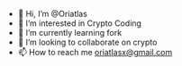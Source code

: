 - 👋 Hi, I’m @Oriatlas
- 👀 I’m interested in Crypto Coding
- 🌱 I’m currently learning fork
- 💞️ I’m looking to collaborate on crypto
- 📫 How to reach me oriatlasx@gmail.com

<!---
Oriatlas/Oriatlas is a ✨ special ✨ repository because its `README.md` (this file) appears on your GitHub profile.
You can click the Preview link to take a look at your changes.
--->
